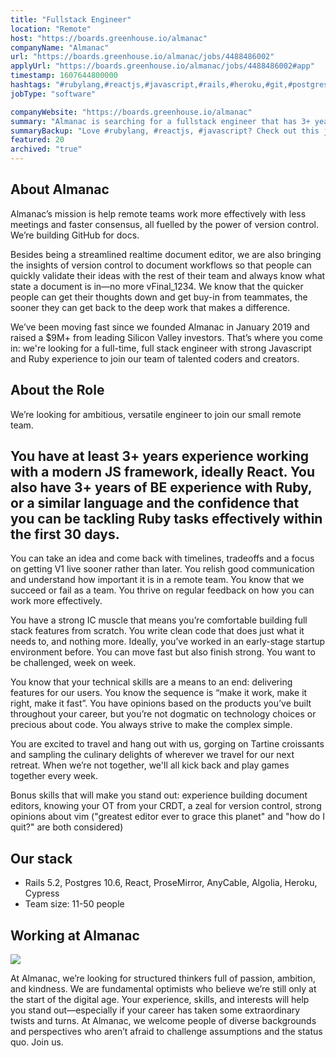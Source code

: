 ```yaml
---
title: "Fullstack Engineer"
location: "Remote"
host: "https://boards.greenhouse.io/almanac"
companyName: "Almanac"
url: "https://boards.greenhouse.io/almanac/jobs/4488486002"
applyUrl: "https://boards.greenhouse.io/almanac/jobs/4488486002#app"
timestamp: 1607644800000
hashtags: "#rubylang,#reactjs,#javascript,#rails,#heroku,#git,#postgresql,#rest"
jobType: "software"

companyWebsite: "https://boards.greenhouse.io/almanac"
summary: "Almanac is searching for a fullstack engineer that has 3+ years experience working with a modern JS framework, ideally React as well as experience with Ruby or a similar language."
summaryBackup: "Love #rubylang, #reactjs, #javascript? Check out this job post!"
featured: 20
archived: "true"
---
```


## About Almanac

Almanac’s mission is help remote teams work more effectively with less meetings and faster consensus, all fuelled by the power of version control. We’re building GitHub for docs.

Besides being a streamlined realtime document editor, we are also bringing the insights of version control to document workflows so that people can quickly validate their ideas with the rest of their team and always know what state a document is in—no more vFinal\_1234. We know that the quicker people can get their thoughts down and get buy-in from teammates, the sooner they can get back to the deep work that makes a difference.

We’ve been moving fast since we founded Almanac in January 2019 and raised a $9M+ from leading Silicon Valley investors. That’s where you come in: we're looking for a full-time, full stack engineer with strong Javascript and Ruby experience to join our team of talented coders and creators.

## About the Role

We’re looking for ambitious, versatile engineer to join our small remote team.

## You have at least 3+ years experience working with a modern JS framework, ideally React. You also have **3+ years of BE experience with Ruby**, or a similar language and the confidence that you can be tackling Ruby tasks effectively within the first 30 days.

You can take an idea and come back with timelines, tradeoffs and a focus on getting V1 live sooner rather than later. You relish good communication and understand how important it is in a remote team. You know that we succeed or fail as a team. You thrive on regular feedback on how you can work more effectively.

You have a strong IC muscle that means you’re comfortable building full stack features from scratch. You write clean code that does just what it needs to, and nothing more. Ideally, you’ve worked in an early-stage startup environment before. You can move fast but also finish strong. You want to be challenged, week on week.

You know that your technical skills are a means to an end: delivering features for our users. You know the sequence is “make it work, make it right, make it fast”. You have opinions based on the products you’ve built throughout your career, but you’re not dogmatic on technology choices or precious about code. You always strive to make the complex simple.

You are excited to travel and hang out with us, gorging on Tartine croissants and sampling the culinary delights of wherever we travel for our next retreat. When we’re not together, we'll all kick back and play games together every week.

Bonus skills that will make you stand out: experience building document editors, knowing your OT from your CRDT, a zeal for version control, strong opinions about vim ("greatest editor ever to grace this planet" and "how do I quit?" are both considered)

## Our stack

*   Rails 5.2, Postgres 10.6, React, ProseMirror, AnyCable, Algolia, Heroku, Cypress
*   Team size: 11-50 people

## Working at Almanac

**![](https://i.imgur.com/8dZPbbY.jpg)**

At Almanac, we’re looking for structured thinkers full of passion, ambition, and kindness. We are fundamental optimists who believe we’re still only at the start of the digital age. Your experience, skills, and interests will help you stand out—especially if your career has taken some extraordinary twists and turns. At Almanac, we welcome people of diverse backgrounds and perspectives who aren’t afraid to challenge assumptions and the status quo. Join us.
